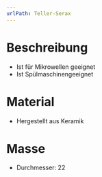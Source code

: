 ```yaml
---
urlPath: Teller-Serax
---
```


# Beschreibung

- Ist für Mikrowellen geeignet
- Ist Spülmaschinengeeignet

# Material

- Hergestellt aus Keramik

# Masse

- Durchmesser: 22
